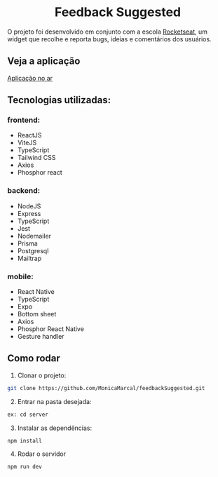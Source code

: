 <h1 align="center">
  <center>Feedback Suggested</center>
</h1>

O projeto foi desenvolvido em conjunto com a escola <a href="https://www.rocketseat.com.br/" target="_blank">Rocketseat</a>, um widget que recolhe e reporta bugs, ideias e comentários dos usuários.


## Veja a aplicação
<a href="https://feedback-suggested.vercel.app/" target="_blank">Aplicação no ar</a>

## Tecnologias utilizadas:

### frontend:

- ReactJS
- ViteJS
- TypeScript
- Tailwind CSS
- Axios
- Phosphor react

### backend:

- NodeJS
- Express
- TypeScript
- Jest
- Nodemailer
- Prisma
- Postgresql
- Mailtrap

### mobile:

- React Native
- TypeScript
- Expo
- Bottom sheet
- Axios
- Phosphor React Native
- Gesture handler

## Como rodar

1. Clonar o projeto: 
```bash
git clone https://github.com/MonicaMarcal/feedbackSuggested.git
```
2. Entrar na pasta desejada: 
```bash
ex: cd server
```
3. Instalar as dependências: 
```bash
npm install
```
4. Rodar o servidor
```bash
npm run dev
``` 